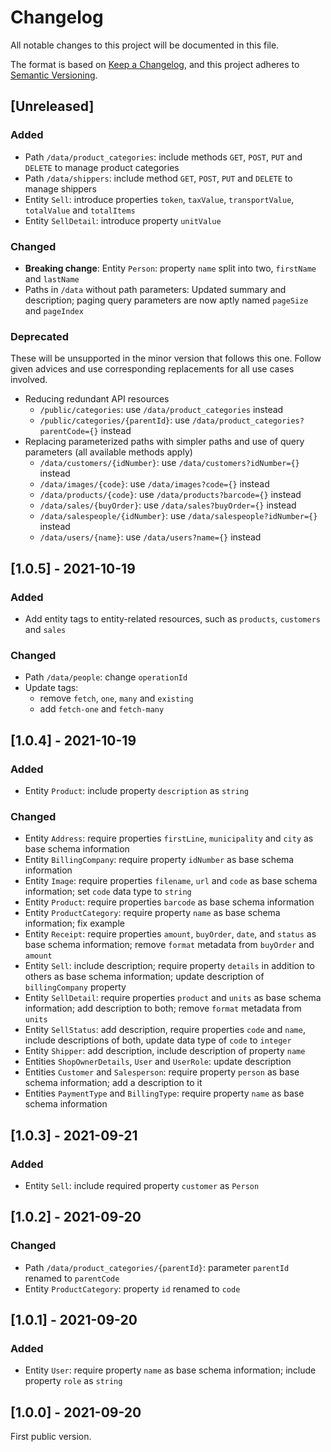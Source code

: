 # Changelog
All notable changes to this project will be documented in this file.

The format is based on [Keep a Changelog](https://keepachangelog.com/en/1.0.0/),
and this project adheres to [Semantic Versioning](https://semver.org/spec/v2.0.0.html).

## [Unreleased]

### Added
- Path `/data/product_categories`: include methods `GET`, `POST`, `PUT` and `DELETE` to manage product categories
- Path `/data/shippers`: include method  `GET`, `POST`, `PUT` and `DELETE` to manage shippers
- Entity `Sell`: introduce properties `token`, `taxValue`, `transportValue`, `totalValue` and `totalItems`
- Entity `SellDetail`: introduce property `unitValue`

### Changed
- __Breaking change__: Entity `Person`: property `name` split into two, `firstName` and `lastName`
- Paths in `/data` without path parameters: Updated summary and description; paging query parameters are now aptly named `pageSize` and `pageIndex`

### Deprecated
These will be unsupported in the minor version that follows this one.
Follow given advices and use corresponding replacements for all use cases involved.

- Reducing redundant API resources
  - `/public/categories`: use `/data/product_categories` instead
  - `/public/categories/{parentId}`: use `/data/product_categories?parentCode={}` instead
- Replacing parameterized paths with simpler paths and use of query parameters (all available methods apply)
  - `/data/customers/{idNumber}`: use `/data/customers?idNumber={}` instead
  - `/data/images/{code}`: use `/data/images?code={}` instead
  - `/data/products/{code}`: use `/data/products?barcode={}` instead
  - `/data/sales/{buyOrder}`: use `/data/sales?buyOrder={}` instead
  - `/data/salespeople/{idNumber}`: use `/data/salespeople?idNumber={}` instead
  - `/data/users/{name}`: use `/data/users?name={}` instead

## [1.0.5] - 2021-10-19

### Added
- Add entity tags to entity-related resources, such as `products`, `customers` and `sales`

### Changed
- Path `/data/people`: change `operationId`
- Update tags:
  - remove `fetch`, `one`, `many` and `existing`
  - add `fetch-one` and `fetch-many`


## [1.0.4] - 2021-10-19

### Added
- Entity `Product`: include property `description` as `string`

### Changed
- Entity `Address`: require properties `firstLine`, `municipality` and `city` as base schema information
- Entity `BillingCompany`: require property `idNumber` as base schema information
- Entity `Image`: require properties `filename`, `url` and `code` as base schema information; set `code` data type to `string`
- Entity `Product`: require properties `barcode` as base schema information
- Entity `ProductCategory`: require property `name` as base schema information; fix example
- Entity `Receipt`: require properties `amount`, `buyOrder`, `date`, and `status` as base schema information; remove `format` metadata from `buyOrder` and `amount`
- Entity `Sell`: include description; require property `details` in addition to others as base schema information; update description of `billingCompany` property
- Entity `SellDetail`: require properties `product` and `units` as base schema information; add description to both; remove `format` metadata from `units`
- Entity `SellStatus`: add description, require properties `code` and `name`, include descriptions of both, update data type of `code` to `integer`
- Entity `Shipper`: add description, include description of property `name`
- Entities `ShopOwnerDetails`, `User` and `UserRole`: update description
- Entities `Customer` and `Salesperson`: require property `person` as base schema information; add a description to it
- Entities `PaymentType` and `BillingType`: require property `name` as base schema information


## [1.0.3] - 2021-09-21

### Added
- Entity `Sell`: include required property `customer` as `Person`


## [1.0.2] - 2021-09-20

### Changed
- Path `/data/product_categories/{parentId}`: parameter `parentId` renamed to `parentCode`
- Entity `ProductCategory`: property `id` renamed to `code`


## [1.0.1] - 2021-09-20

### Added
- Entity `User`: require property `name` as base schema information; include property `role` as `string`


## [1.0.0] - 2021-09-20

First public version.
